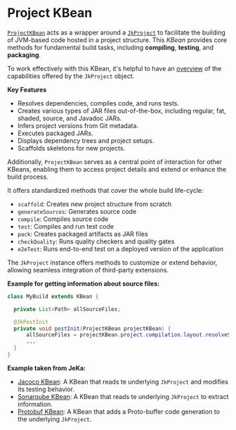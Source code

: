 # Project KBean

<!-- autogen-doc -->


[`ProjectKBean`](https://github.com/jeka-dev/jeka/blob/master/dev.jeka.core/src/main/java/dev/jeka/core/tool/builtins/project/ProjectKBean.java) 
acts as a wrapper around a [`JkProject`](api-project.md) to facilitate the building of JVM-based code hosted in a project structure.
This _KBean_ provides core methods for fundamental build tasks, including **compiling**, **testing**, and **packaging**.

To work effectively with this KBean, it's helpful to have an [overview](api-project.md) of the capabilities offered by the `JkProject` object.

**Key Features**

- Resolves dependencies, compiles code, and runs tests.
- Creates various types of JAR files out-of-the-box, including regular, fat, shaded, source, and Javadoc JARs.
- Infers project versions from Git metadata.
- Executes packaged JARs.
- Displays dependency trees and project setups.
- Scaffolds skeletons for new projects.

Additionally, `ProjectKBean` serves as a central point of interaction for other KBeans, enabling them to access project details and extend or enhance the build process.

It offers standardized methods that cover the whole build life-cycle:

- `scaffold`: Creates new project structure from scratch
- `generateSources`: Generates source code
- `compile`: Compiles source code
- `test`: Compiles and run test code
- `pack`: Creates packaged artifacts as JAR files
- `checkQuality`: Runs quality checkers and quality gates
- `e2eTest`: Runs end-to-end test on a deployed version of the application

The `JkProject` instance offers methods to customize or extend behavior, allowing seamless integration of third-party extensions.

**Example for getting information about source files:**

```Java
class MyBuild extends KBean {

  private List<Path> allSourceFiles;

  @JkPostInit
  private void postInit(ProjectKBean projectKBean) {
      allSourceFiles = projectKBean.project.compilation.layout.resolveSources().getFiles();
      ...
  }
}
```

**Example taken from JeKa:**

- [Jacoco KBean](https://github.com/jeka-dev/jeka/blob/master/plugins/dev.jeka.plugins.jacoco/src/dev/jeka/plugins/jacoco/JacocoKBean.java): 
A KBean that reads te underlying `JkProject` and modifies its testing behavior.
- [Sonarqube KBean](https://github.com/jeka-dev/jeka/blob/master/plugins/dev.jeka.plugins.sonarqube/src/dev/jeka/plugins/sonarqube/SonarqubeKBean.java):
A KBean that reads te underlying `JkProject` to extract information.
- [Protobuf KBean](https://github.com/jeka-dev/jeka/blob/master/plugins/dev.jeka.plugins.protobuf/src/dev/jeka/plugins/protobuf/ProtobufKBean.java):
  A KBean that adds a Proto-buffer code generation to the underlying `JkProject`.


